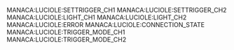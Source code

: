 


MANACA:LUCIOLE:SETTRIGGER_CH1
MANACA:LUCIOLE:SETTRIGGER_CH2
MANACA:LUCIOLE:LIGHT_CH1
MANACA:LUCIOLE:LIGHT_CH2
MANACA:LUCIOLE:ERROR
MANACA:LUCIOLE:CONNECTION_STATE
MANACA:LUCIOLE:TRIGGER_MODE_CH1
MANACA:LUCIOLE:TRIGGER_MODE_CH2
